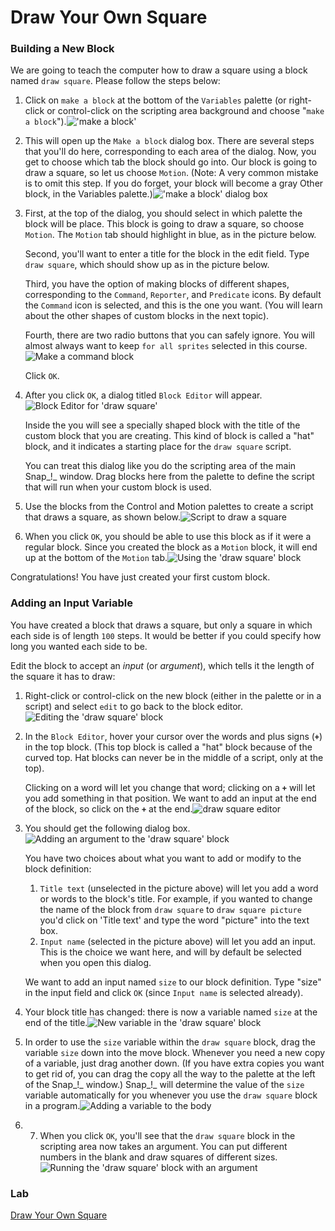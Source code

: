 # Draw Your Own Square

### Building a New Block

We are going to teach the computer how to draw a square using a block named `draw square`. Please follow the steps below:

1. Click on `make a block` at the bottom of the `Variables` palette \(or right-click or control-click on the scripting area background and choose "`make a block`"\).![&apos;make a block&apos;](https://beautyjoy.github.io/bjc-r/img/sys/MakeABlock-BYOB.jpg)
2. This will open up the `Make a block` dialog box. There are several steps that you'll do here, corresponding to each area of the dialog. Now, you get to choose which tab the block should go into. Our block is going to draw a square, so let us choose `Motion`. \(Note: A very common mistake is to omit this step. If you do forget, your block will become a gray Other block, in the Variables palette.\)![&apos;make a block&apos; dialog box](https://beautyjoy.github.io/bjc-r/img/sys/make-a-block-BYOB.png)
3. First, at the top of the dialog, you should select in which palette the block will be place. This block is going to draw a square, so choose `Motion`. The `Motion` tab should highlight in blue, as in the picture below.

   Second, you'll want to enter a title for the block in the edit field. Type `draw square`, which should show up as in the picture below.

   Third, you have the option of making blocks of different shapes, corresponding to the `Command`, `Reporter`, and `Predicate` icons. By default the `Command` icon is selected, and this is the one you want. \(You will learn about the other shapes of custom blocks in the next topic\).

   Fourth, there are two radio buttons that you can safely ignore. You will almost always want to keep `for all sprites` selected in this course.![Make a command block](https://beautyjoy.github.io/bjc-r/img/sys/make-draw-square-block.png)

   Click `OK`.

4. After you click `OK`, a dialog titled `Block Editor` will appear.![Block Editor for &apos;draw square&apos;](https://beautyjoy.github.io/bjc-r/img/prog/empty-draw-square-BYOB.png)

   Inside the you will see a specially shaped block with the title of the custom block that you are creating. This kind of block is called a "hat" block, and it indicates a starting place for the `draw square` script.

   You can treat this dialog like you do the scripting area of the main Snap_!_ window. Drag blocks here from the palette to define the script that will run when your custom block is used.

5. Use the blocks from the Control and Motion palettes to create a script that draws a square, as shown below.![Script to draw a square](https://beautyjoy.github.io/bjc-r/img/building-blocks/draw-square-no-arguments.png)
6. When you click `OK`, you should be able to use this block as if it were a regular block. Since you created the block as a `Motion` block, it will end up at the bottom of the `Motion` tab.![Using the &apos;draw square&apos; block](https://beautyjoy.github.io/bjc-r/img/prog/draw-square-block-BYOB.gif)

Congratulations! You have just created your first custom block.

### Adding an Input Variable

You have created a block that draws a square, but only a square in which each side is of length `100` steps. It would be better if you could specify how long you wanted each side to be.

Edit the block to accept an _input_ \(or _argument_\), which tells it the length of the square it has to draw:

1. Right-click or control-click on the new block \(either in the palette or in a script\) and select `edit` to go back to the block editor.![Editing the &apos;draw square&apos; block](https://beautyjoy.github.io/bjc-r/img/sys/edit-current-block.png)
2. In the `Block Editor`, hover your cursor over the words and plus signs \(**`+`**\) in the top block. \(This top block is called a "hat" block because of the curved top. Hat blocks can never be in the middle of a script, only at the top\).

   Clicking on a word will let you change that word; clicking on a **`+`** will let you add something in that position. We want to add an input at the end of the block, so click on the **`+`** at the end.![draw square editor](https://beautyjoy.github.io/bjc-r/img/sys/draw-square-block-editor.png)

3. You should get the following dialog box.![Adding an argument to the &apos;draw square&apos; block](https://beautyjoy.github.io/bjc-r/img/sys/add-argument-in-block-signature.png)

   You have two choices about what you want to add or modify to the block definition:

   1. `Title text` \(unselected in the picture above\) will let you add a word or words to the block's title. For example, if you wanted to change the name of the block from `draw square` to `draw square picture` you'd click on 'Title text' and type the word "picture" into the text box.
   2. `Input name` \(selected in the picture above\) will let you add an input. This is the choice we want here, and will by default be selected when you open this dialog.

   We want to add an input named `size` to our block definition. Type "size" in the input field and click `OK` \(since `Input name` is selected already\).

4. Your block title has changed: there is now a variable named `size` at the end of the title.![New variable in the &apos;draw square&apos; block](https://beautyjoy.github.io/bjc-r/img/building-blocks/draw-square-size-unused-argument.png)
5. In order to use the `size` variable within the `draw square` block, drag the variable `size` down into the move block. Whenever you need a new copy of a variable, just drag another down. \(If you have extra copies you want to get rid of, you can drag the copy all the way to the palette at the left of the Snap_!_ window.\)  Snap_!_ will determine the value of the `size` variable automatically for you whenever you use the `draw square` block in a program.![Adding a variable to the body](https://beautyjoy.github.io/bjc-r/img/building-blocks/draw-square-size-pull-argument.gif)
6. 7. When you click `OK`, you'll see that the `draw square` block in the scripting area now takes an argument. You can put different numbers in the blank and draw squares of different sizes.![Running the &apos;draw square&apos; block with an argument](https://beautyjoy.github.io/bjc-r/img/prog/draw-square-block-with-arg-BYOB.gif)

### Lab

[Draw Your Own Square](draw-your-own-square.md)

